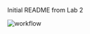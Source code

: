Initial README from Lab 2

![workflow](https://github.com/sd-napier/devops/actions/workflows/main.yml/badge.svg)
